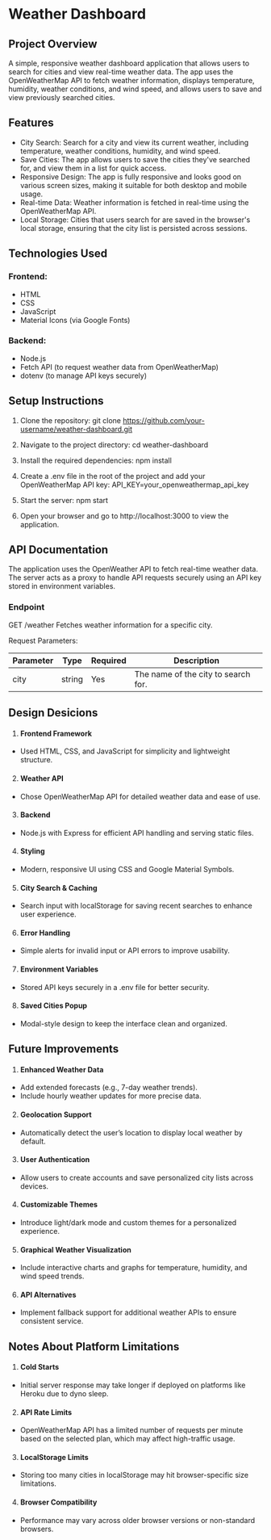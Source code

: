 # Weather Dashboard

## Project Overview

A simple, responsive weather dashboard application that allows users to search for cities and view real-time weather data. The app uses the OpenWeatherMap API to fetch weather information, displays temperature, humidity, weather conditions, and wind speed, and allows users to save and view previously searched cities.

## Features

- City Search: Search for a city and view its current weather, including temperature, weather conditions, humidity, and wind speed.
- Save Cities: The app allows users to save the cities they've searched for, and view them in a list for quick access.
- Responsive Design: The app is fully responsive and looks good on various screen sizes, making it suitable for both desktop and mobile usage.
- Real-time Data: Weather information is fetched in real-time using the OpenWeatherMap API.
- Local Storage: Cities that users search for are saved in the browser's local storage, ensuring that the city list is persisted across sessions.

## Technologies Used

### Frontend:
 - HTML
 - CSS
 - JavaScript
 - Material Icons (via Google Fonts)
### Backend:
 - Node.js
 - Fetch API (to request weather data from OpenWeatherMap)
 - dotenv (to manage API keys securely)

## Setup Instructions

1. Clone the repository:
git clone https://github.com/your-username/weather-dashboard.git

2. Navigate to the project directory:
cd weather-dashboard

3. Install the required dependencies:
npm install

4. Create a .env file in the root of the project and add your OpenWeatherMap API key:
API_KEY=your_openweathermap_api_key

5. Start the server:
npm start

6. Open your browser and go to http://localhost:3000 to view the application.

## API Documentation

The application uses the OpenWeather API to fetch real-time weather data. The server acts as a proxy to handle API requests securely using an API key stored in environment variables.

### Endpoint

GET /weather
Fetches weather information for a specific city.

Request Parameters:

| Parameter	| Type | Required |	Description |
|-----------|------|----------|-------------|
|city	|string	|Yes |	The name of the city to search for. |

## Design Desicions

1. #### Frontend Framework
 - Used HTML, CSS, and JavaScript for simplicity and lightweight structure.

2. #### Weather API
 - Chose OpenWeatherMap API for detailed weather data and ease of use.

3. #### Backend
 - Node.js with Express for efficient API handling and serving static files.

4. #### Styling
 - Modern, responsive UI using CSS and Google Material Symbols.

5. #### City Search & Caching
 - Search input with localStorage for saving recent searches to enhance user experience.

6. #### Error Handling
 - Simple alerts for invalid input or API errors to improve usability.

7. #### Environment Variables
 - Stored API keys securely in a .env file for better security.

8. #### Saved Cities Popup
 - Modal-style design to keep the interface clean and organized.

## Future Improvements

1. #### Enhanced Weather Data

  - Add extended forecasts (e.g., 7-day weather trends).
  - Include hourly weather updates for more precise data.

2. #### Geolocation Support

  - Automatically detect the user’s location to display local weather by default.

3. #### User Authentication

  - Allow users to create accounts and save personalized city lists across devices.

4. #### Customizable Themes

  - Introduce light/dark mode and custom themes for a personalized experience.

5. #### Graphical Weather Visualization

  - Include interactive charts and graphs for temperature, humidity, and wind speed trends.

6. #### API Alternatives

  - Implement fallback support for additional weather APIs to ensure consistent service.

## Notes About Platform Limitations

1. #### Cold Starts
 - Initial server response may take longer if deployed on platforms like Heroku due to dyno sleep.

2. #### API Rate Limits

 - OpenWeatherMap API has a limited number of requests per minute based on the selected plan, which may affect high-traffic usage.

3. #### LocalStorage Limits

 - Storing too many cities in localStorage may hit browser-specific size limitations.

4. #### Browser Compatibility

 - Performance may vary across older browser versions or non-standard browsers.


